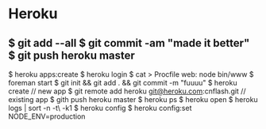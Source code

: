# Heroku

$ git add --all
$ git commit -am "made it better"
$ git push heroku master
------
$ heroku apps:create <new app name>
$ heroku login
$ cat > Procfile
web: node bin/www
$ foreman start
$ git init && git add . && git commit -m "fuuuu"
$ heroku create // new app
$ git remote add heroku git@heroku.com:cnflash.git // existing app
$ gith push heroku master
$ heroku ps
$ heroku open
$ heroku logs | sort -n -t\  -k1
$ heroku config
$ heroku config:set NODE_ENV=production